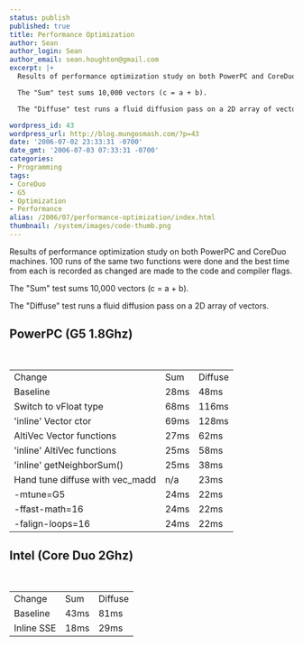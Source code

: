 ```yaml
---
status: publish
published: true
title: Performance Optimization
author: Sean
author_login: Sean
author_email: sean.houghton@gmail.com
excerpt: |+
  Results of performance optimization study on both PowerPC and CoreDuo machines.  100 runs of the same two functions were done and the best time from each is recorded as changed are made to the code and compiler flags.

  The "Sum" test sums 10,000 vectors (c = a + b).

  The "Diffuse" test runs a fluid diffusion pass on a 2D array of vectors.

wordpress_id: 43
wordpress_url: http://blog.mungosmash.com/?p=43
date: '2006-07-02 23:33:31 -0700'
date_gmt: '2006-07-03 07:33:31 -0700'
categories:
- Programming
tags:
- CoreDuo
- G5
- Optimization
- Performance
alias: /2006/07/performance-optimization/index.html
thumbnail: /system/images/code-thumb.png
---
```

Results of performance optimization study on both PowerPC and CoreDuo machines.  100 runs of the same two functions were done and the best time from each is recorded as changed are made to the code and compiler flags.

The "Sum" test sums 10,000 vectors (c = a + b).

The "Diffuse" test runs a fluid diffusion pass on a 2D array of vectors.

<a id="more"></a><a id="more-43"></a>

<h2>PowerPC (G5 1.8Ghz)</h2>

<table width="100%">
<tr>
<td>Change</td>
<td>Sum</td>
<td>Diffuse</td></tr>

<tr>
<td>Baseline</td>
<td>28ms</td>
<td>48ms</td></tr>

<tr>
<td>Switch to vFloat type</td>
<td>68ms</td>
<td>116ms</td></tr>

<tr>
<td>'inline' Vector ctor</td>
<td>69ms</td>
<td>128ms</td></tr>

<tr>
<td>AltiVec Vector functions</td>
<td>27ms</td>
<td>62ms</td></tr>

<tr>
<td>'inline' AltiVec functions</td>
<td>25ms</td>
<td>58ms</td></tr>

<tr>
<td>'inline' getNeighborSum()</td>
<td>25ms</td>
<td>38ms</td></tr>

<tr>
<td>Hand tune diffuse with vec_madd</td>
<td>n/a</td>
<td>23ms</td></tr>

<tr>
<td>-mtune=G5</td>
<td>24ms</td>
<td>22ms</td></tr>

<tr>
<td>-ffast-math=16</td>
<td>24ms</td>
<td>22ms</td></tr>

<tr>
<td>-falign-loops=16</td>
<td>24ms</td>
<td>22ms</td></tr><br />
</table>

<h2>Intel (Core Duo 2Ghz)</h2>

<table width="100%">
<tr>
<td>Change</td>
<td>Sum</td>
<td>Diffuse</td></tr>

<tr>
<td>Baseline</td>
<td>43ms</td>
<td>81ms</td></tr>

<tr>
<td>Inline SSE</td>
<td>18ms</td>
<td>29ms</td></tr><br />
</table>

